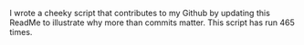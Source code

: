 I wrote a cheeky script that contributes to my Github by updating this ReadMe to illustrate why more than commits matter. This script has run 465 times.